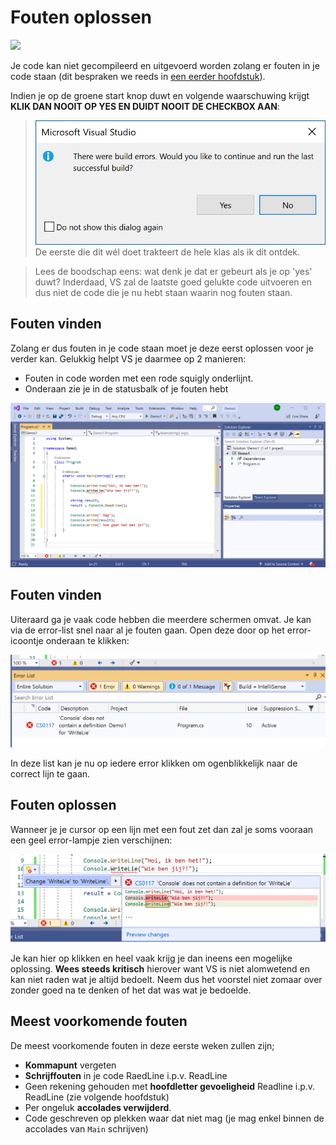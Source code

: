 # Fouten oplossen

![](../assets/attention.jpg)

Je code kan niet gecompileerd en uitgevoerd worden zolang er fouten in je code staan (dit bespraken we reeds in [een eerder hoofdstuk](0_intrototcs.md)).

Indien je op de groene start knop duwt en volgende waarschuwing krijgt **KLIK DAN NOOIT OP YES EN DUIDT NOOIT DE CHECKBOX AAN**:
>![Zie je de fout?](../assets/0_intro/errorwarning.png) De eerste die dit wél doet trakteert de hele klas als ik dit ontdek.

> Lees de boodschap eens: wat denk je dat er gebeurt als je op 'yes' duwt? Inderdaad, VS zal de laatste goed gelukte code uitvoeren en dus niet de code die je nu hebt staan waarin nog fouten staan.

## Fouten vinden

Zolang er dus fouten in je code staan moet je deze eerst oplossen voor je verder kan. Gelukkig helpt VS je daarmee op 2 manieren:

* Fouten in code worden met een rode squigly onderlijnt.
* Onderaan zie je in de statusbalk of je fouten hebt

![Zie je de fout?](../assets/0_intro/error.png)

## Fouten vinden

Uiteraard ga je vaak code hebben die meerdere schermen omvat. Je kan via de error-list snel naar al je fouten gaan. Open deze door op het error-icoontje onderaan te klikken:

![De errorlist](../assets/0_intro/errorlist.png)

In deze list kan je nu op iedere error klikken om ogenblikkelijk naar de correct lijn te gaan.

## Fouten oplossen

Wanneer je je cursor op een lijn met een fout zet dan zal je soms vooraan een geel error-lampje zien verschijnen:

![Lampje](../assets/0_intro/errorlampje.png)

Je kan hier op klikken en heel vaak krijg je dan ineens een mogelijke oplossing. **Wees steeds kritisch** hierover want VS is niet alomwetend en kan niet raden wat je altijd bedoelt. Neem dus het voorstel niet zomaar over zonder goed na te denken of het dat was wat je bedoelde.

## Meest voorkomende fouten

De meest voorkomende fouten in deze eerste weken zullen zijn;

* **Kommapunt** vergeten
* **Schrijffouten** in je code RaedLine i.p.v. ReadLine
* Geen rekening gehouden met **hoofdletter gevoeligheid** Readline i.p.v. ReadLine (zie volgende hoofdstuk)
* Per ongeluk **accolades verwijderd**.
* Code geschreven op plekken waar dat niet mag (je mag enkel binnen de accolades van ``Main`` schrijven)
